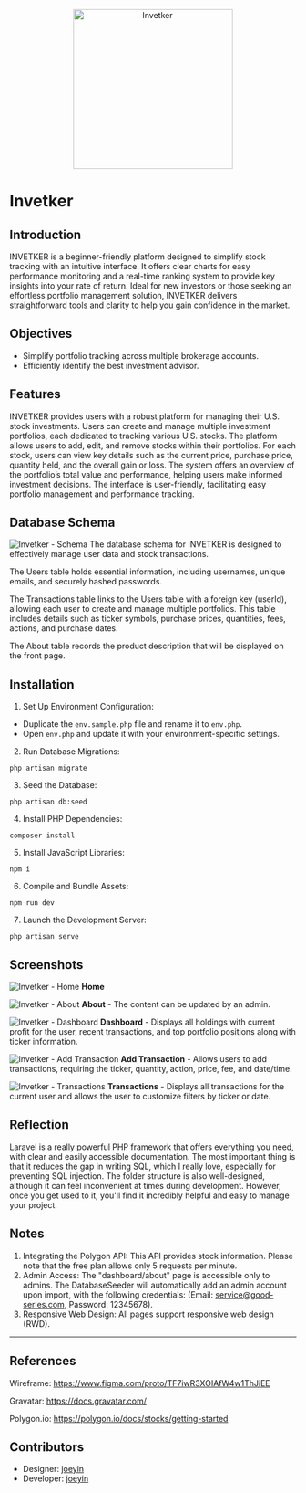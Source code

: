 <p align="center">
  <img src="./resources/images/brand.svg" width="280" alt="Invetker" />
</p>

# Invetker

## Introduction
INVETKER is a beginner-friendly platform designed to simplify stock tracking with an intuitive interface. It offers clear charts for easy performance monitoring and a real-time ranking system to provide key insights into your rate of return. Ideal for new investors or those seeking an effortless portfolio management solution, INVETKER delivers straightforward tools and clarity to help you gain confidence in the market.

## Objectives
- Simplify portfolio tracking across multiple brokerage accounts.
- Efficiently identify the best investment advisor.

## Features
INVETKER provides users with a robust platform for managing their U.S. stock investments. Users can create and manage multiple investment portfolios, each dedicated to tracking various U.S. stocks. The platform allows users to add, edit, and remove stocks within their portfolios. For each stock, users can view key details such as the current price, purchase price, quantity held, and the overall gain or loss. The system offers an overview of the portfolio’s total value and performance, helping users make informed investment decisions. The interface is user-friendly, facilitating easy portfolio management and performance tracking.

## Database Schema
![Invetker - Schema](./documents/schema.png)
The database schema for INVETKER is designed to effectively manage user data and stock transactions.

The Users table holds essential information, including usernames, unique emails, and securely hashed passwords.

The Transactions table links to the Users table with a foreign key (userId), allowing each user to create and manage multiple portfolios. This table includes details such as ticker symbols, purchase prices, quantities, fees, actions, and purchase dates.

The About table records the product description that will be displayed on the front page.

## Installation
1. Set Up Environment Configuration:
 - Duplicate the `env.sample.php` file and rename it to `env.php`.
 - Open `env.php` and update it with your environment-specific settings.
2. Run Database Migrations:
```
php artisan migrate
```
3. Seed the Database:
```
php artisan db:seed
```
4. Install PHP Dependencies:
```
composer install
```
5. Install JavaScript Libraries:
```
npm i
```
6. Compile and Bundle Assets:
```
npm run dev
```
7. Launch the Development Server:
```
php artisan serve
```

## Screenshots
![Invetker - Home](./documents/screenshots/home.png)
**Home**

![Invetker - About](./documents/screenshots/about.png)
**About** - The content can be updated by an admin.

![Invetker - Dashboard](./documents/screenshots/dashboard.png)
**Dashboard** - Displays all holdings with current profit for the user, recent transactions, and top portfolio positions along with ticker information.

![Invetker - Add Transaction](./documents/screenshots/add-transaction.png)
**Add Transaction** - Allows users to add transactions, requiring the ticker, quantity, action, price, fee, and date/time.

![Invetker - Transactions](./documents/screenshots/transactions.png)
**Transactions** - Displays all transactions for the current user and allows the user to customize filters by ticker or date.

## Reflection
Laravel is a really powerful PHP framework that offers everything you need, with clear and easily accessible documentation. The most important thing is that it reduces the gap in writing SQL, which I really love, especially for preventing SQL injection. The folder structure is also well-designed, although it can feel inconvenient at times during development. However, once you get used to it, you'll find it incredibly helpful and easy to manage your project.

## Notes
1. Integrating the Polygon API: This API provides stock information. Please note that the free plan allows only 5 requests per minute.
2. Admin Access: The "dashboard/about" page is accessible only to admins. The DatabaseSeeder will automatically add an admin account upon import, with the following credentials: (Email: service@good-series.com, Password: 12345678).
3. Responsive Web Design: All pages support responsive web design (RWD).

---

## References

Wireframe: https://www.figma.com/proto/TF7iwR3XOIAfW4w1ThJiEE

Gravatar: https://docs.gravatar.com/

Polygon.io: https://polygon.io/docs/stocks/getting-started

## Contributors

* Designer: [joeyin](https://www.linkedin.com/in/chiweiyin/)
* Developer: [joeyin](https://www.linkedin.com/in/chiweiyin/)